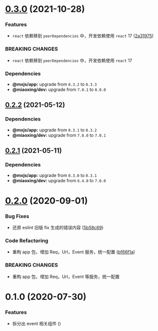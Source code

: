 # [0.3.0](https://github.com/miaoxing/mxjs-event/compare/v0.2.2...v0.3.0) (2021-10-28)


### Features

* `react` 依赖移到 `peerDependencies` 中，开发依赖使用 `react` 17 ([2a31975](https://github.com/miaoxing/mxjs-event/commit/2a31975f6c1fcbd0fdf6b239c8ac8da9e04da74c))


### BREAKING CHANGES

* `react` 依赖移到 `peerDependencies` 中，开发依赖使用 `react` 17





### Dependencies

* **@mxjs/app:** upgrade from `0.3.2` to `0.3.3`
* **@miaoxing/dev:** upgrade from `7.0.1` to `8.0.0`

## [0.2.2](https://github.com/miaoxing/mxjs-event/compare/v0.2.1...v0.2.2) (2021-05-12)





### Dependencies

* **@mxjs/app:** upgrade from `0.3.1` to `0.3.2`
* **@miaoxing/dev:** upgrade from `7.0.0` to `7.0.1`

## [0.2.1](https://github.com/miaoxing/mxjs-event/compare/v0.2.0...v0.2.1) (2021-05-11)





### Dependencies

* **@mxjs/app:** upgrade from `0.3.0` to `0.3.1`
* **@miaoxing/dev:** upgrade from `6.4.0` to `7.0.0`

# [0.2.0](https://github.com/miaoxing/mxjs-event/compare/v0.1.0...v0.2.0) (2020-09-01)


### Bug Fixes

* 还原 eslint 旧版 fix 生成的错误内容 ([5b58c69](https://github.com/miaoxing/mxjs-event/commit/5b58c69c2f8734b65a9996b4d233644c651f14e6))


### Code Refactoring

* 重构 app 包，增加 Req，Url，Event 服务，统一配置 ([bf66f1a](https://github.com/miaoxing/mxjs-event/commit/bf66f1a36cafb6f427bfaa9960fe72184e91e3ee))


### BREAKING CHANGES

* 重构 app 包，增加 Req，Url，Event 等服务，统一配置

# 0.1.0 (2020-07-30)


### Features

* 拆分出 event 相关组件 ([](https://github.com/miaoxing/mxjs-event/commit/))
